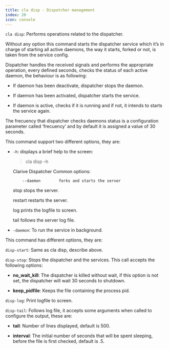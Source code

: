 ```yaml
---
title: cla disp - Dispatcher management
index: 20
icon: console
---
```


`cla disp`: Performs operations related to the dispatcher.

Without any option this command starts the dispatcher service which it’s in charge of starting all active daemons, the way it starts, forked or not, is taken from the service config.

Dispatcher handles the received signals and performs the appropriate operation, every defined seconds, checks the status of each active daemon, the behaviour is as following:

- If daemon has been deactivate, dispatcher stops the daemon.

- If daemon has been activated, dispatcher starts the service.

- If daemon is active, checks if it is running and if not, it intends to starts the service again.


The frecuency that dispatcher checks daemons status is a configuration parameter called ‘frecuency’ and by default it is assigned a value of 30 seconds.

This command support two different options, they are:

- `-h`: displays a brief help to the screen:


    > cla disp –h

    Clarive Dispatcher
      Common options:

          --daemon        forks and starts the server

    stop
      stops the server.

     restart
      restarts the server.

     log
      prints the logfile to screen.

     tail
      follows the server log file.

- `-daemon`: To run the service in background.

This command has different options, they are:

`disp-start`: Same as cla disp, describe above.

`disp-stop`:  Stops the dispatcher and the services.  This call accepts the following options:

- **no_wait_kill**: The dispatcher is killed without wait, if this option is not set, the dispatcher will wait 30 seconds to shutdown.

- **keep_pidfile**: Keeps the file containing the process pid.

`disp-log`: Print logfile to screen.

`disp-tail`: Follows log file, it accepts some arguments when called to configure the output, these are:

- **tail**: Number of lines displayed, default is 500.

- **interval**: The initial number of seconds that will be spent sleeping, before the file is first checked, default is .5.

